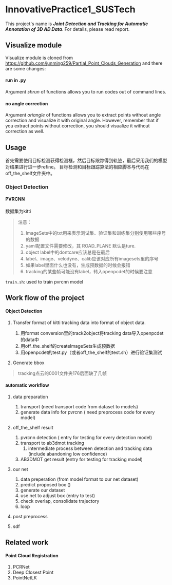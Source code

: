# InnovativePractice1_SUSTech

This project's name is ***Joint Detection and Tracking for Automatic Annotation of 3D AD Data***. For details, please read report.

## Visualize module
Visualize module is cloned from https://github.com/junming259/Partial_Point_Clouds_Generation and there are some changes:
#### run in .py
Argument *shrun* of functions allows you to run codes out of command lines.
#### no angle correction
Argument *oriangle* of functions allows you to extract points without angle correction and visualize it with original angle.
However, remember that if you extract points without correction, you should visualize it without correction as well.

## Usage
首先需要使用目标检测获得检测框，然后目标跟踪得到轨迹，最后采用我们的模型对结果进行进一步refine。
目标检测和目标跟踪算法的相应脚本与代码在off_the_shelf文件夹中。
### Object Detection
#### PVRCNN
数据集为kitti
> 注意：
> 1. ImageSets中的txt用来表示测试集、验证集和训练集分别使用哪些序号的数据
> 2. yaml配置文件需要修改，其 ROAD_PLANE 默认是ture.
> 3. object label中的dontcare应该总是在最后
> 4. label、image、velodyne、calib应该对应所有imagesets里的序号
> 5. 如果label里面什么也没有，生成预数据的时候会报错
> 6. tracking的某些帧可能没有label，转入openpcdet的时候要注意

`train.sh`: used to train pvrcnn model



## Work flow of the project
#### Object Detection
1. Transfer format of kitti tracking data into format of object data.


    1. 用format conversion里的track2object将tracking data导入openpcdet的data中
    2. 用off_the_shelf的createImageSets生成预数据
    3. 用openpcdet的test.py（或者off_the_shelf的test.sh）进行验证集测试
2. Generate bbox 

> tracking点云的0001文件夹176后面缺了几帧

#### automatic workflow
1. data preparation
   1. transport (need transport code from dataset to models)
   2. generate data info for pvrcnn ( need preprocess code for every model)
2. off_the_shelf result
   1. pvrcnn detection ( entry for testing for every detection model)
   2. transport to ab3dmot tracking 
      1. intermediate process between detection and tracking data (include abandoning low confidence)
   3. AB3DMOT get result (entry for testing for tracking model)
3. our net
   1. data preperation (from model format to our net dataset)
   2. predict proposed box ()
   3. generate our dataset 
   4. use net to adjust box (entry to test)
   5. check overlap, consolidate trajectory
   6. loop
4. post preprocess

5. sdf

## Related work
#### Point Cloud Registration
1. PCRNet
2. Deep Closest Point
3. PointNetLK